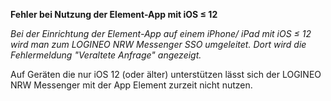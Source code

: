 **Fehler bei Nutzung der Element-App mit iOS ≤ 12**

*Bei der Einrichtung der Element-App auf einem iPhone/ iPad mit iOS ≤ 12 wird man zum LOGINEO NRW Messenger SSO umgeleitet. Dort wird die Fehlermeldung "Veraltete Anfrage" angezeigt.*

Auf Geräten die nur iOS 12 (oder älter) unterstützen lässt sich der LOGINEO NRW Messenger mit der App Element zurzeit nicht nutzen.